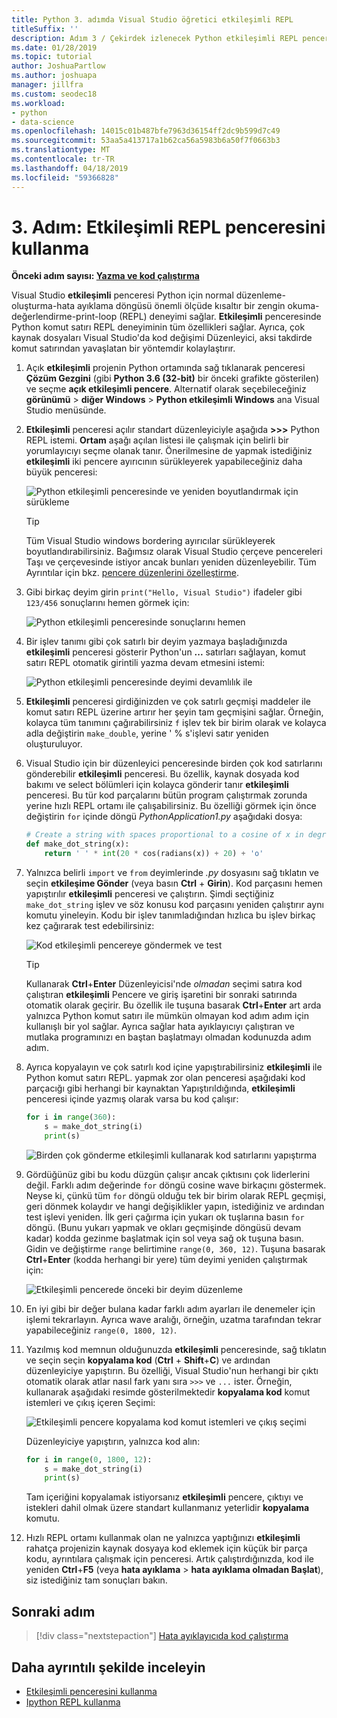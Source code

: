 ```yaml
---
title: Python 3. adımda Visual Studio öğretici etkileşimli REPL
titleSuffix: ''
description: Adım 3 / Çekirdek izlenecek Python etkileşimli REPL penceresini kapsayan Visual Studio'da Python özellikleri.
ms.date: 01/28/2019
ms.topic: tutorial
author: JoshuaPartlow
ms.author: joshuapa
manager: jillfra
ms.custom: seodec18
ms.workload:
- python
- data-science
ms.openlocfilehash: 14015c01b487bfe7963d36154ff2dc9b599d7c49
ms.sourcegitcommit: 53aa5a413717a1b62ca56a5983b6a50f7f0663b3
ms.translationtype: MT
ms.contentlocale: tr-TR
ms.lasthandoff: 04/18/2019
ms.locfileid: "59366828"
---
```

# <a name="step-3-use-the-interactive-repl-window"></a>3. Adım: Etkileşimli REPL penceresini kullanma

**Önceki adım sayısı: [Yazma ve kod çalıştırma](tutorial-working-with-python-in-visual-studio-step-02-writing-code.md)**

Visual Studio **etkileşimli** penceresi Python için normal düzenleme-oluşturma-hata ayıklama döngüsü önemli ölçüde kısaltır bir zengin okuma-değerlendirme-print-loop (REPL) deneyimi sağlar. **Etkileşimli** penceresinde Python komut satırı REPL deneyiminin tüm özellikleri sağlar. Ayrıca, çok kaynak dosyaları Visual Studio'da kod değişimi Düzenleyici, aksi takdirde komut satırından yavaşlatan bir yöntemdir kolaylaştırır.

1. Açık **etkileşimli** projenin Python ortamında sağ tıklanarak penceresi **Çözüm Gezgini** (gibi **Python 3.6 (32-bit)** bir önceki grafikte gösterilen) ve seçme **açık etkileşimli pencere**. Alternatif olarak seçebileceğiniz **görünümü** > **diğer Windows** > **Python etkileşimli Windows** ana Visual Studio menüsünde.

1. **Etkileşimli** penceresi açılır standart düzenleyiciyle aşağıda **>>>** Python REPL istemi. **Ortam** aşağı açılan listesi ile çalışmak için belirli bir yorumlayıcıyı seçme olanak tanır. Önerilmesine de yapmak istediğiniz **etkileşimli** iki pencere ayırıcının sürükleyerek yapabileceğiniz daha büyük penceresi:

    ![Python etkileşimli penceresinde ve yeniden boyutlandırmak için sürükleme](media/vs-getting-started-python-11-interactive1b.png)

    > [!Tip]
    > Tüm Visual Studio windows bordering ayırıcılar sürükleyerek boyutlandırabilirsiniz. Bağımsız olarak Visual Studio çerçeve pencereleri Taşı ve çerçevesinde istiyor ancak bunları yeniden düzenleyebilir. Tüm Ayrıntılar için bkz. [pencere düzenlerini özelleştirme](../ide/customizing-window-layouts-in-visual-studio.md).

1. Gibi birkaç deyim girin `print("Hello, Visual Studio")` ifadeler gibi `123/456` sonuçlarını hemen görmek için:

    ![Python etkileşimli penceresinde sonuçlarını hemen](media/vs-getting-started-python-12-interactive2.png)

1. Bir işlev tanımı gibi çok satırlı bir deyim yazmaya başladığınızda **etkileşimli** penceresi gösterir Python'un **...**  satırları sağlayan, komut satırı REPL otomatik girintili yazma devam etmesini istemi:

    ![Python etkileşimli penceresinde deyimi devamlılık ile](media/vs-getting-started-python-13-interactive3.png)

1. **Etkileşimli** penceresi girdiğinizden ve çok satırlı geçmişi maddeler ile komut satırı REPL üzerine artırır her şeyin tam geçmişini sağlar. Örneğin, kolayca tüm tanımını çağırabilirsiniz `f` işlev tek bir birim olarak ve kolayca adla değiştirin `make_double`, yerine ' % s'işlevi satır yeniden oluşturuluyor.

1. Visual Studio için bir düzenleyici penceresinde birden çok kod satırlarını gönderebilir **etkileşimli** penceresi. Bu özellik, kaynak dosyada kod bakımı ve select bölümleri için kolayca gönderir tanır **etkileşimli** penceresi. Bu tür kod parçalarını bütün program çalıştırmak zorunda yerine hızlı REPL ortamı ile çalışabilirsiniz. Bu özelliği görmek için önce değiştirin `for` içinde döngü *PythonApplication1.py* aşağıdaki dosya:

    ```python
    # Create a string with spaces proportional to a cosine of x in degrees
    def make_dot_string(x):
        return ' ' * int(20 * cos(radians(x)) + 20) + 'o'
    ```

1. Yalnızca belirli `import` ve `from` deyimlerinde *.py* dosyasını sağ tıklatın ve seçin **etkileşime Gönder** (veya basın **Ctrl** + **Girin**). Kod parçasını hemen yapıştırılır **etkileşimli** penceresi ve çalıştırın. Şimdi seçtiğiniz `make_dot_string` işlev ve söz konusu kod parçasını yeniden çalıştırır aynı komutu yineleyin. Kodu bir işlev tanımladığından hızlıca bu işlev birkaç kez çağırarak test edebilirsiniz:

    ![Kod etkileşimli pencereye göndermek ve test](media/vs-getting-started-python-14-interactive4.png)

    > [!Tip]
    > Kullanarak **Ctrl**+**Enter** Düzenleyicisi'nde *olmadan* seçimi satıra kod çalıştıran **etkileşimli** Pencere ve giriş işaretini bir sonraki satırında otomatik olarak geçirir. Bu özellik ile tuşuna basarak **Ctrl**+**Enter** art arda yalnızca Python komut satırı ile mümkün olmayan kod adım adım için kullanışlı bir yol sağlar. Ayrıca sağlar hata ayıklayıcıyı çalıştıran ve mutlaka programınızı en baştan başlatmayı olmadan kodunuzda adım adım.

1. Ayrıca kopyalayın ve çok satırlı kod içine yapıştırabilirsiniz **etkileşimli** ile Python komut satırı REPL. yapmak zor olan penceresi aşağıdaki kod parçacığı gibi herhangi bir kaynaktan Yapıştırıldığında, **etkileşimli** penceresi içinde yazmış olarak varsa bu kod çalışır:

    ```python
    for i in range(360):
        s = make_dot_string(i)
        print(s)
    ```

    ![Birden çok gönderme etkileşimli kullanarak kod satırlarını yapıştırma](media/vs-getting-started-python-15-interactive5.png)

1. Gördüğünüz gibi bu kodu düzgün çalışır ancak çıktısını çok liderlerini değil. Farklı adım değerinde `for` döngü cosine wave birkaçını göstermek. Neyse ki, çünkü tüm `for` döngü olduğu tek bir birim olarak REPL geçmişi, geri dönmek kolaydır ve hangi değişiklikler yapın, istediğiniz ve ardından test işlevi yeniden. İlk geri çağırma için yukarı ok tuşlarına basın `for` döngü. (Bunu yukarı yapmak ve okları geçmişinde döngüsü devam kadar) kodda gezinme başlatmak için sol veya sağ ok tuşuna basın. Gidin ve değiştirme `range` belirtimine `range(0, 360, 12)`. Tuşuna basarak **Ctrl**+**Enter** (kodda herhangi bir yere) tüm deyimi yeniden çalıştırmak için:

    ![Etkileşimli pencerede önceki bir deyim düzenleme](media/vs-getting-started-python-16-interactive6.png)

1. En iyi gibi bir değer bulana kadar farklı adım ayarları ile denemeler için işlemi tekrarlayın. Ayrıca wave aralığı, örneğin, uzatma tarafından tekrar yapabileceğiniz `range(0, 1800, 12)`.

1. Yazılmış kod memnun olduğunuzda **etkileşimli** penceresinde, sağ tıklatın ve seçin seçin **kopyalama kod** (**Ctrl** + **Shift**+**C**) ve ardından düzenleyiciye yapıştırın. Bu özelliği, Visual Studio'nun herhangi bir çıktı otomatik olarak atlar nasıl fark yanı sıra `>>>` ve `...` ister. Örneğin, kullanarak aşağıdaki resimde gösterilmektedir **kopyalama kod** komut istemleri ve çıkış içeren Seçimi:

    ![Etkileşimli pencere kopyalama kod komut istemleri ve çıkış seçimi](media/vs-getting-started-python-17-interactive7.png)

    Düzenleyiciye yapıştırın, yalnızca kod alın:

    ```python
    for i in range(0, 1800, 12):
        s = make_dot_string(i)
        print(s)
    ```

    Tam içeriğini kopyalamak istiyorsanız **etkileşimli** pencere, çıktıyı ve istekleri dahil olmak üzere standart kullanmanız yeterlidir **kopyalama** komutu.

1. Hızlı REPL ortamı kullanmak olan ne yalnızca yaptığınızı **etkileşimli** rahatça projenizin kaynak dosyaya kod eklemek için küçük bir parça kodu, ayrıntılara çalışmak için penceresi. Artık çalıştırdığınızda, kod ile yeniden **Ctrl**+**F5** (veya **hata ayıklama** > **hata ayıklama olmadan Başlat**), siz istediğiniz tam sonuçları bakın.

## <a name="next-step"></a>Sonraki adım

> [!div class="nextstepaction"]
> [Hata ayıklayıcıda kod çalıştırma](tutorial-working-with-python-in-visual-studio-step-04-debugging.md)

## <a name="go-deeper"></a>Daha ayrıntılı şekilde inceleyin

- [Etkileşimli penceresini kullanma](python-interactive-repl-in-visual-studio.md)
- [Ipython REPL kullanma](interactive-repl-ipython.md)
